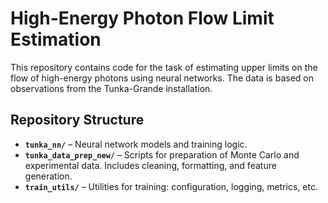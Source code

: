 # High-Energy Photon Flow Limit Estimation

This repository contains code for the task of estimating upper limits on the flow of high-energy photons using neural networks. The data is based on observations from the Tunka-Grande installation.

## Repository Structure

- **`tunka_nn/`** – Neural network models and training logic.  
- **`tunka_data_prep_new/`** – Scripts for preparation of Monte Carlo and experimental data. Includes cleaning, formatting, and feature generation.  
- **`train_utils/`** – Utilities for training: configuration, logging, metrics, etc.
